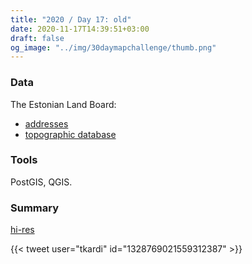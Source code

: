 ```yaml
---
title: "2020 / Day 17: old"
date: 2020-11-17T14:39:51+03:00
draft: false
og_image: "../img/30daymapchallenge/thumb.png"
---
```

### Data
The Estonian Land Board:
- [addresses](https://geoportaal.maaamet.ee/eng/Spatial-Data/Address-Data-p313.html)
- [topographic database](https://geoportaal.maaamet.ee/eng/Spatial-Data/Estonian-Topographic-Database-p305.html)

### Tools
PostGIS, QGIS.

### Summary
[hi-res](https://tkardi.ee/writeup/img/30daymapchallenge/day-17-old.png)

{{< tweet user="tkardi" id="1328769021559312387" >}}
